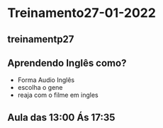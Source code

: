 # Treinamento27-01-2022

## treinamentp27

## Aprendendo Inglês como?

- Forma Audio Inglês
- escolha o gene
- reaja  com o filme em ingles

## Aula das 13:00 Ás 17:35